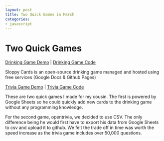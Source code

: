 ```yaml
---
layout: post
title: Two Quick Games in March
categories:
- javascript
---
```


# Two Quick Games

[Drinking Game Demo](https://cvatch.github.io/sloppycards/) &#124; [Drinking Game Code](https://github.com/cvatch/sloppycards)

Sloppy Cards is an open-source drinking game managed and hosted using free services (Google Docs & Github Pages)

[Trivia Game Demo](https://cvatch.github.io/opentrivia/) &#124; [Trivia Game Code](https://github.com/cvatch/opentrivia)

These are two quick games I made for my cousin. The first is powered by Google Sheets so he could quickly add new cards to
the drinking game without any programming knowledge.

For the second game, opentrivia, we decided to use CSV. The only difference being he would first have to export his data
from Google Sheets to csv and upload it to github. We felt the trade off in time was worth the speed increase as the trivia 
game includes over 50,000 questions.
